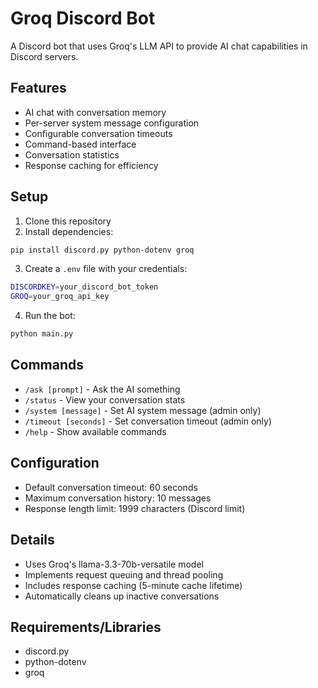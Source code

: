 # Groq Discord Bot

A Discord bot that uses Groq's LLM API to provide AI chat capabilities in Discord servers.

## Features

- AI chat with conversation memory
- Per-server system message configuration
- Configurable conversation timeouts
- Command-based interface
- Conversation statistics
- Response caching for efficiency

## Setup

1. Clone this repository
2. Install dependencies:
```bash
pip install discord.py python-dotenv groq
```

3. Create a `.env` file with your credentials:
```bash
DISCORDKEY=your_discord_bot_token
GROQ=your_groq_api_key
```

4. Run the bot:
```bash
python main.py
```

## Commands

- `/ask [prompt]` - Ask the AI something
- `/status` - View your conversation stats
- `/system [message]` - Set AI system message (admin only)
- `/timeout [seconds]` - Set conversation timeout (admin only)
- `/help` - Show available commands

## Configuration

- Default conversation timeout: 60 seconds
- Maximum conversation history: 10 messages
- Response length limit: 1999 characters (Discord limit)

## Details
- Uses Groq's llama-3.3-70b-versatile model
- Implements request queuing and thread pooling
- Includes response caching (5-minute cache lifetime)
- Automatically cleans up inactive conversations

## Requirements/Libraries

- discord.py
- python-dotenv
- groq
